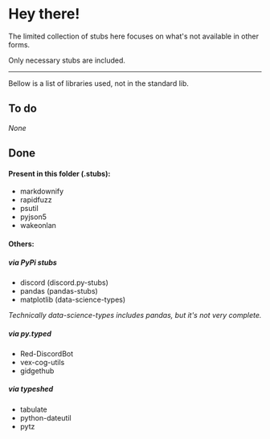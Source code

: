 # Hey there!

The limited collection of stubs here focuses on what's not available in other forms.

Only necessary stubs are included.

---

Bellow is a list of libraries used, not in the standard lib.

## To do

*None*

## Done

#### Present in this folder (.stubs):

- markdownify
- rapidfuzz
- psutil
- pyjson5
- wakeonlan

#### Others:

##### via PyPi stubs

- discord (discord.py-stubs)
- pandas (pandas-stubs)
- matplotlib (data-science-types)

_Technically data-science-types includes pandas, but it's not very complete._

##### via py.typed

- Red-DiscordBot
- vex-cog-utils
- gidgethub

##### via typeshed

- tabulate
- python-dateutil
- pytz
